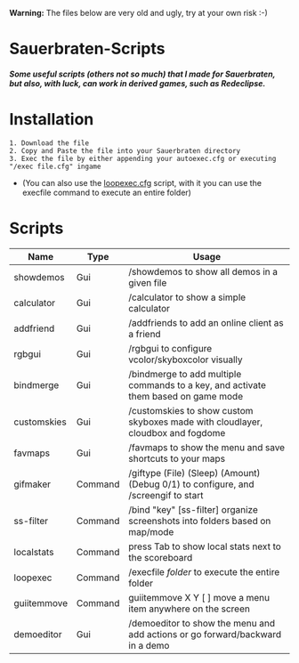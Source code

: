 **Warning:** The files below are very old and ugly, try at your own risk :-)

# Sauerbraten-Scripts
  ##### Some useful scripts (others not so much) that I made for Sauerbraten, but also, with luck, can work in derived games, such as Redeclipse.
  
# Installation
 
    1. Download the file
    2. Copy and Paste the file into your Sauerbraten directory
    3. Exec the file by either appending your autoexec.cfg or executing "/exec file.cfg" ingame
 * (You can also use the [loopexec.cfg](https://github.com/SalatielSauer/Sauerbraten-Content/blob/master/Scripts/loopexec.cfg "loopexec.cfg: execute multiple scripts from a folder") script, with it you can use the execfile command to execute an entire folder)
 
 # Scripts
 
 Name | Type | Usage
--- | --- | ---
showdemos | Gui | /showdemos to show all demos in a given file
calculator | Gui | /calculator to show a simple calculator
addfriend | Gui | /addfriends to add an online client as a friend
rgbgui | Gui | /rgbgui to configure vcolor/skyboxcolor visually
bindmerge | Gui | /bindmerge to add multiple commands to a key, and activate them based on game mode
customskies | Gui | /customskies to show custom skyboxes made with cloudlayer, cloudbox and fogdome
favmaps | Gui | /favmaps to show the menu and save shortcuts to your maps
gifmaker | Command | /giftype (File) (Sleep) (Amount) (Debug 0/1) to configure, and /screengif to start
ss-filter | Command | /bind "key" [ss-filter] organize screenshots into folders based on map/mode
localstats | Command | press Tab to show local stats next to the scoreboard
loopexec | Command | /execfile *folder* to execute the entire folder
guiitemmove | Command | guiitemmove <align> X Y [ ] move a menu item anywhere on the screen 
demoeditor | Gui | /demoeditor to show the menu and add actions or go forward/backward in a demo
